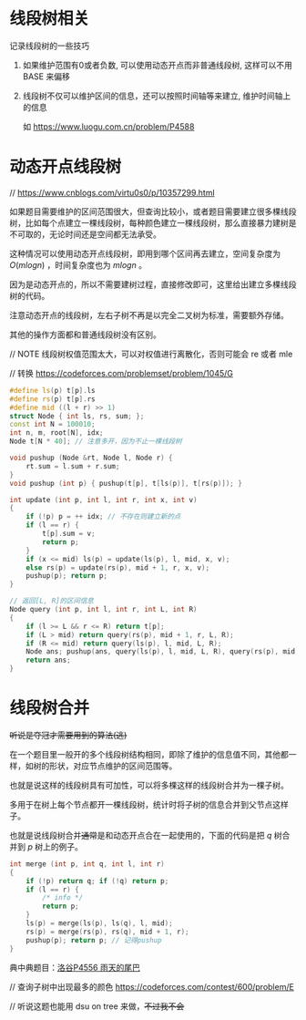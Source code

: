 # 线段树相关

记录线段树的一些技巧

1. 如果维护范围有0或者负数, 可以使用动态开点而非普通线段树, 这样可以不用 BASE 来偏移

2. 线段树不仅可以维护区间的信息，还可以按照时间轴等来建立, 维护时间轴上的信息

   如 https://www.luogu.com.cn/problem/P4588

# 动态开点线段树

// https://www.cnblogs.com/virtu0s0/p/10357299.html

如果题目需要维护的区间范围很大，但查询比较小，或者题目需要建立很多棵线段树，比如每个点建立一棵线段树，每种颜色建立一棵线段树，那么直接暴力建树是不可取的，无论时间还是空间都无法承受。

这种情况可以使用动态开点线段树，即用到哪个区间再去建立，空间复杂度为 $O(mlogn)$ ，时间复杂度也为 $mlogn$ 。

因为是动态开点的，所以不需要建树过程，直接修改即可，这里给出建立多棵线段树的代码。

注意动态开点的线段树，左右子树不再是以完全二叉树为标准，需要额外存储。

其他的操作方面都和普通线段树没有区别。

// NOTE 线段树权值范围太大，可以对权值进行离散化，否则可能会 re 或者 mle

// 转换  https://codeforces.com/problemset/problem/1045/G

```c++
#define ls(p) t[p].ls
#define rs(p) t[p].rs
#define mid ((l + r) >> 1)
struct Node { int ls, rs, sum; };
const int N = 100010;
int n, m, root[N], idx;
Node t[N * 40]; // 注意多开，因为不止一棵线段树

void pushup (Node &rt, Node l, Node r) {
    rt.sum = l.sum + r.sum;
}
void pushup (int p) { pushup(t[p], t[ls(p)], t[rs(p)]); }

int update (int p, int l, int r, int x, int v)
{
    if (!p) p = ++ idx; // 不存在则建立新的点
    if (l == r) {
        t[p].sum = v;
        return p;
    }
    if (x <= mid) ls(p) = update(ls(p), l, mid, x, v);
    else rs(p) = update(rs(p), mid + 1, r, x, v);
    pushup(p); return p;
}

// 返回[L, R]的区间信息
Node query (int p, int l, int r, int L, int R)
{
    if (l >= L && r <= R) return t[p];
    if (L > mid) return query(rs(p), mid + 1, r, L, R);
    if (R <= mid) return query(ls(p), l, mid, L, R);
    Node ans; pushup(ans, query(ls(p), l, mid, L, R), query(rs(p), mid + 1, r, L, R));
    return ans;
}
```



# 线段树合并

~~听说是夺冠才需要用到的算法(逃)~~

在一个题目里一般开的多个线段树结构相同，即除了维护的信息值不同，其他都一样，如树的形状，对应节点维护的区间范围等。

也就是说这样的线段树具有可加性，可以将多棵这样的线段树合并为一棵子树。

多用于在树上每个节点都开一棵线段树，统计时将子树的信息合并到父节点这样子。

也就是说线段树合并~~通常~~是和动态开点合在一起使用的，下面的代码是把 $q$ 树合并到 $p$ 树上的例子。

```c++
int merge (int p, int q, int l, int r)
{
    if (!p) return q; if (!q) return p;
    if (l == r) {
        /* info */
        return p;
    }
    ls(p) = merge(ls(p), ls(q), l, mid);
    rs(p) = merge(rs(p), rs(q), mid + 1, r);
    pushup(p); return p; // 记得pushup
}
```

典中典题目：[洛谷P4556 雨天的尾巴](https://www.luogu.com.cn/problem/P4556)

// 查询子树中出现最多的颜色  https://codeforces.com/contest/600/problem/E

// 听说这题也能用 dsu on tree 来做，~~不过我不会~~